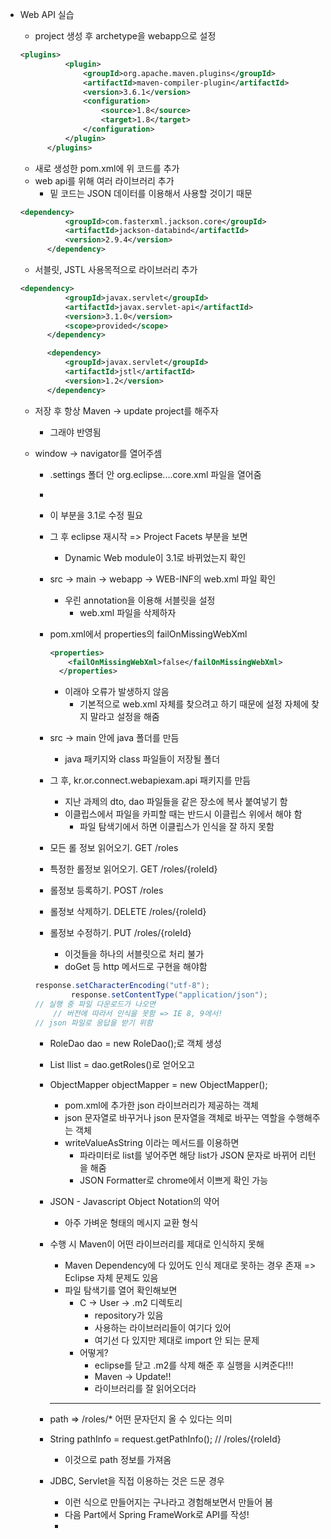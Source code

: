 - Web API 실습 

  - project 생성 후 archetype을 webapp으로 설정

  ```xml
  <plugins>
  			<plugin>
  				<groupId>org.apache.maven.plugins</groupId>
  				<artifactId>maven-compiler-plugin</artifactId>
  				<version>3.6.1</version>
  				<configuration>
  					<source>1.8</source>
  					<target>1.8</target>
  				</configuration>
  			</plugin>
  		</plugins>
  ```

  - 새로 생성한 pom.xml에 위 코드를 추가
  - web api를 위해 여러 라이브러리 추가
    - 밑 코드는 JSON 데이터를 이용해서 사용할 것이기 때문

  ```xml
  <dependency>
  			<groupId>com.fasterxml.jackson.core</groupId>
  			<artifactId>jackson-databind</artifactId>
  			<version>2.9.4</version>
  		</dependency>
  ```
    - 서블릿, JSTL 사용목적으로 라이브러리 추가	
  ```xml
  <dependency>
  			<groupId>javax.servlet</groupId>
  			<artifactId>javax.servlet-api</artifactId>
  			<version>3.1.0</version>
  			<scope>provided</scope>
  		</dependency>
  
  		<dependency>
  			<groupId>javax.servlet</groupId>
  			<artifactId>jstl</artifactId>
  			<version>1.2</version>
  		</dependency>
  ```

  - 저장 후 항상 Maven -> update project를 해주자
  
    - 그래야 반영됨
  
  - window -> navigator를 열어주셈
  
    - .settings 폴더 안 org.eclipse....core.xml 파일을 열어줌
  
    -  <installed facet="jst.web" version="2.3"/>
  
      - 이 부분을 3.1로 수정 필요
  
      - 그 후 eclipse 재시작 => Project Facets 부분을 보면
  
        - Dynamic Web module이 3.1로 바뀌었는지 확인
  
      - src -> main -> webapp -> WEB-INF의 web.xml 파일 확인
  
        - 우린 annotation을 이용해 서블릿을 설정
          - web.xml 파일을 삭제하자
  
      - pom.xml에서 properties의 failOnMissingWebXml
  
        ```xml
        <properties>
          	<failOnMissingWebXml>false</failOnMissingWebXml>
          </properties>
        ```
  
        - 이래야 오류가 발생하지 않음
          - 기본적으로 web.xml 자체를 찾으려고 하기 때문에 설정 자체에 찾지 말라고 설정을 해줌
  
    - src -> main 안에 java 폴더를 만듬
  
      - java 패키지와 class 파일들이 저장될 폴더
  
    - 그 후, kr.or.connect.webapiexam.api 패키지를 만듬
  
      - 지난 과제의 dto, dao 파일들을 같은 장소에 복사 붙여넣기 함
      - 이클립스에서 파일을 카피할 때는 반드시 이클립스 위에서 해야 함
        - 파일 탐색기에서 하면 이클립스가 인식을 잘 하지 못함
      
    - 모든 롤 정보 읽어오기. GET /roles
    
    - 특정한 롤정보 읽어오기. GET /roles/{roleId}
    
    - 롤정보 등록하기. POST /roles
    
    - 롤정보 삭제하기. DELETE /roles/{roleId}
    
    - 롤정보 수정하기. PUT /roles/{roleId}
    
      - 이것들을 하나의 서블릿으로 처리 불가
      - doGet 등 http 메서드로 구현을 해야함
    
    ```java
    response.setCharacterEncoding("utf-8");
    		response.setContentType("application/json");
    // 실행 중 파일 다운로드가 나오면 
    	// 버전에 따라서 인식을 못함 => IE 8, 9에서!
    // json 파일로 응답을 받기 위함
    ```
    
    - RoleDao dao = new RoleDao();로 객체 생성
    
    - List<Role> llist = dao.getRoles()로 얻어오고
    
    - ObjectMapper objectMapper = new ObjectMapper();
    
      - pom.xml에 추가한 json 라이브러리가 제공하는 객체
      - json 문자열로 바꾸거나 json 문자열을 객체로 바꾸는 역할을 수행해주는 객체
      - writeValueAsString 이라는 메서드를 이용하면
        - 파라미터로 list를 넣어주면 해당 list가 JSON 문자로 바뀌어 리턴을 해줌
        - JSON Formatter로 chrome에서 이쁘게 확인 가능
    
    - JSON - Javascript Object Notation의 약어
    
      - 아주 가벼운 형태의 메시지 교환 형식 
    
    - 수행 시 Maven이 어떤 라이브러리를 제대로 인식하지 못해
    
      - Maven Dependency에 다 있어도 인식 제대로 못하는 경우 존재 => Eclipse 자체 문제도 있음
      - 파일 탐색기를 열어 확인해보면
        - C -> User -> .m2 디렉토리 
          - repository가 있음
          - 사용하는 라이브러리들이 여기다 있어
          - 여기선 다 있지만 제대로 import 안 되는 문제
        - 어떻게?
          - eclipse를 닫고 .m2를 삭제 해준 후 실행을 시켜준다!!!
          - Maven -> Update!!
          - 라이브러리를 잘 읽어오더라 
    
      ----------
    
    - path => /roles/* 어떤 문자던지 올 수 있다는 의미
    
    - String pathInfo = request.getPathInfo(); // /roles/{roleId}
    
      - 이것으로 path 정보를 가져옴
      
    - JDBC, Servlet을 직접 이용하는 것은 드문 경우
    
      - 이런 식으로 만들어지는 구나라고 경험해보면서 만들어 봄
      - 다음 Part에서 Spring FrameWork로 API를 작성!
      - 